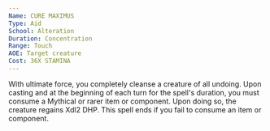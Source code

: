 ```yaml
---
Name: CURE MAXIMUS
Type: Aid
School: Alteration
Duration: Concentration 
Range: Touch
AOE: Target creature
Cost: 36X STAMINA
---
```

With ultimate force, you completely cleanse a creature of all undoing. Upon casting and at the beginning of each turn for the spell's duration, you must consume a Mythical or rarer item or component. Upon doing so, the creature regains Xdl2 DHP. This spell ends if you fail to consume an item or component.